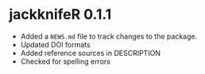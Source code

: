 # jackknifeR 0.1.1

* Added a `NEWS.md` file to track changes to the package.
* Updated DOI formats
* Added reference sources in DESCRIPTION
* Checked for spelling errors


